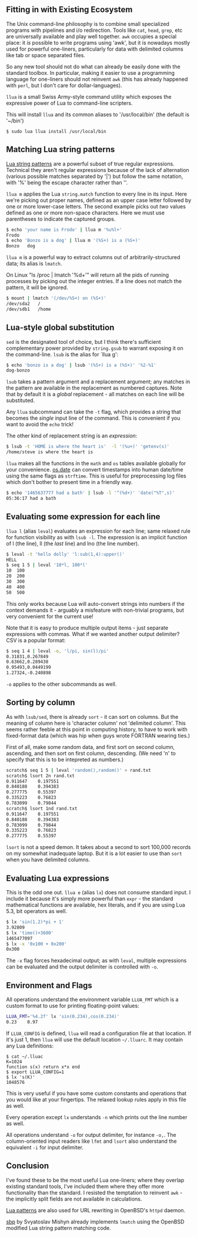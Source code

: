 ## Fitting in with Existing Ecosystem

The Unix command-line philosophy is to combine small specialized programs
with pipelines and i/o redirection.  Tools like `cat`, `head`, `grep`, etc are
universally available and play well together.  `awk` occupies a special place:
it _is_ possible to write programs using 'awk', but it
is nowadays mostly used for powerful one-liners, particularly for data with delimited
columns like tab or space separated files.

So any new tool should not do what can already be easily done with the standard
toolbox.
In particular, making it easier to use a programming language for one-liners
should not reinvent `awk` (this has already happened with `perl`, but I don't care for
dollar-languages).

`llua` is a small Swiss Army-style command utility which exposes the expressive
power of Lua to command-line scripters.

This will install `llua` and its common aliases to '/usr/local/bin' (the default is '~/bin')

```
$ sudo lua llua install /usr/local/bin
```

## Matching Lua string patterns

[Lua string patterns](https://www.lua.org/pil/20.2.html) are a powerful subset of
true regular expressions. Technical they aren't regular expressions because of the
lack of alternation (various possible matches separated by '|') but follow the same
notation, with '%' being the escape character rather than '\'.

`llua m` applies the Lua `string.match` function to every line in its input.
Here we're picking out proper names, defined as an upper case letter followed by
one or more lower-case letters. The second example picks out _two_ values defined as
one or more non-space characters. Here we must use parentheses to indicate the
captured groups.

```sh
$ echo 'your name is Frodo' | llua m '%u%l+'
Frodo
$ echo 'Bonzo is a dog' | llua m '(%S+) is a (%S+)'
Bonzo	dog
```
`llua m` is a powerful way to extract columns out of arbitrarily-structured data;
its alias is `lmatch`.

On Linux "ls /proc | lmatch '%d+'" will return all the pids of running processes by
picking out the integer entries.  If a line does not match the pattern,
it will be ignored.

```sh
$ mount | lmatch '(/dev/%S+) on (%S+)'
/dev/sda2	/
/dev/sdb1	/home
```

## Lua-style global substitution

`sed` is the designated tool of choice, but I think there's sufficient complementary
power provided by `string.gsub` to warrant exposing it on the command-line. `lsub`
is the alias for `llua g':

```sh
$ echo 'bonzo is a dog' | lsub '(%S+) is a (%S+)' '%2-%1'
dog-bonzo
```
`lsub` takes a pattern argument and a replacement argument; any matches in
the pattern are available in the replacement as numbered captures. Note that by
default it is a _global_ replacement - all matches on each line will be substituted.

Any `llua` subcommand can take the `-t` flag, which provides a string that becomes
the _single_ input line of the command. This is convenient if you want to avoid the
`echo` trick!

The other kind of replacement string is an _expression_:

```sh
$ lsub -t 'HOME is where the heart is'  -l '(%u+)' 'getenv(s)'
/home/steve is where the heart is
```

`llua` makes all the functions in the `math` and `os` tables available globally
for your convenience.  [os.date](https://www.lua.org/manual/5.3/manual.html#pdf-os.date)
can convert timestamps into human date/time using the same flags as `strftime`.  This is
useful for preprocessing log files which don't bother to present time in a friendly way.

```sh
$ echo '1465637777 had a bath' | lsub -l '^(%d+)' 'date("%T",s)'
05:36:17 had a bath
```
## Evaluating some expression for each line

`llua l` (alias `leval`) evaluates an expression for each line; same relaxed rule for function
visibility as with `lsub -l`. The expression is an implicit function of
l (the line), ll (the _last_ line) and lno (the line number).

```sh
$ leval -t 'hello dolly' 'l:sub(1,4):upper()'
HELL
$ seq 1 5 | leval '10*l, 100*l'
10	100
20	200
30	300
40	400
50	500
```
This only works because Lua will auto-convert strings into numbers if the context demands
it - arguably a misfeature with non-trivial programs, but very convenient for the current
use!

Note that it is easy to produce multiple output items - just separate expressions with
commas.  What if we wanted another output delimiter? CSV is a popular format:

```sh
$ seq 1 4 | leval -o, 'l/pi, sin(l)/pi'
0.31831,0.267849
0.63662,0.289438
0.95493,0.0449199
1.27324,-0.240898
```
`-o` applies to the other subcommands as well.

## Sorting by column

As with `lsub/sed`, there is already `sort` - it can sort on columns. But the meaning
of column here is 'character column' not 'delimited column'. This seems rather feeble at
this point in computing history, to have to work with fixed-format data (which was hip
when guys wrote FORTRAN wearing ties.)

First of all, make some random data, and first sort on second column, ascending,
and then sort on first column, descending. (We need 'n' to specify that this is
to be intepreted as numbers.)

```sh
scratch$ seq 1 5 | leval 'random(),random()' > rand.txt
scratch$ lsort 2n rand.txt
0.911647	0.197551
0.840188	0.394383
0.277775	0.55397
0.335223	0.76823
0.783099	0.79844
scratch$ lsort 1nd rand.txt
0.911647	0.197551
0.840188	0.394383
0.783099	0.79844
0.335223	0.76823
0.277775	0.55397
```
`lsort` is not a speed demon. It takes about a second to sort 100,000 records on my
somewhat inadequate laptop. But it is a lot easier to use than `sort` when you
have delimited columns.

## Evaluating Lua expressions

This is the odd one out. `llua e` (alias `lx`) does not consume standard input.
I include it because it's simply more powerful than `expr` - the standard mathematical
functions are available, hex literals, and if you are using Lua 5.3, bit operators as well.

```sh
$ lx 'sin(1.2)*pi + 1'
3.92809
$ lx 'time()+3600'
1465477097
$ lx -x '0x100 + 0x200'
0x300
```
The `-x` flag forces hexadecimal output; as with `leval`, multiple expressions can
be evaluated and the output delimiter is controlled with `-o`.

## Environment and Flags

All operations understand the  environment variable `LLUA_FMT` which is a
custom format to use for printing floating-point values:

```sh
LLUA_FMT='%4.2f' lx 'sin(0.234),cos(0.234)'
0.23	0.97
```

If `LLUA_CONFIG` is defined, `llua` will read a configuration file at that location.
If it's just 1, then `llua` will use the default location `~/.lluarc`. It may contain
any Lua definitions:

```
$ cat ~/.lluac
K=1024
function s(x) return x*x end
$ export LLUA_CONFIG=1
$ lx 's(K)'
1048576
```
This is very useful if you have some custom constants and operations that you
would like at your fingertips. The relaxed lookup rules apply in this
file as well.

Every operation except `lx` understands `-n` which prints out the line number
as well.

All operations understand `-o` for output delimiter, for instance `-o,`. The
column-oriented input readers like `lfmt` and `lsort` also understand the
equivalent `-i` for input delimiter.

## Conclusion

I've found these to be the most useful Lua one-liners; where they overlap existing
standard tools, I've included them where they offer more functionality than the
standard.  I resisted the temptation to reinvent `awk` - the implicitly split fields are
not available in calculations.

[Lua patterns](http://man.openbsd.org/patterns.7) are also used for URL rewriting in OpenBSD's
`httpd` daemon.

[sbp](https://f.juef.tk/sbp/) by Svyatoslav Mishyn already implements `lmatch`
using the OpenBSD modified Lua string pattern matching code.
